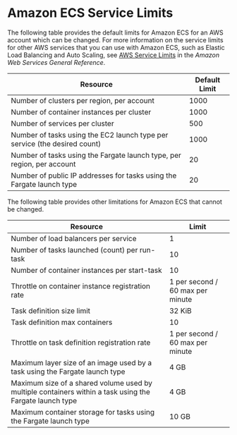# Amazon ECS Service Limits<a name="service_limits"></a>

The following table provides the default limits for Amazon ECS for an AWS account which can be changed\. For more information on the service limits for other AWS services that you can use with Amazon ECS, such as Elastic Load Balancing and Auto Scaling, see [AWS Service Limits](http://docs.aws.amazon.com/general/latest/gr/aws_service_limits.html) in the *Amazon Web Services General Reference*\.


| Resource | Default Limit | 
| --- | --- | 
| Number of clusters per region, per account | 1000 | 
| Number of container instances per cluster | 1000 | 
| Number of services per cluster | 500 | 
| Number of tasks using the EC2 launch type per service \(the desired count\) | 1000 | 
| Number of tasks using the Fargate launch type, per region, per account | 20 | 
| Number of public IP addresses for tasks using the Fargate launch type | 20 | 

The following table provides other limitations for Amazon ECS that cannot be changed\.


| Resource | Limit | 
| --- | --- | 
| Number of load balancers per service | 1 | 
| Number of tasks launched \(count\) per run\-task | 10 | 
| Number of container instances per start\-task | 10 | 
| Throttle on container instance registration rate | 1 per second / 60 max per minute | 
| Task definition size limit | 32 KiB | 
| Task definition max containers | 10 | 
| Throttle on task definition registration rate | 1 per second / 60 max per minute | 
| Maximum layer size of an image used by a task using the Fargate launch type | 4 GB | 
| Maximum size of a shared volume used by multiple containers within a task using the Fargate launch type | 4 GB | 
| Maximum container storage for tasks using the Fargate launch type | 10 GB | 